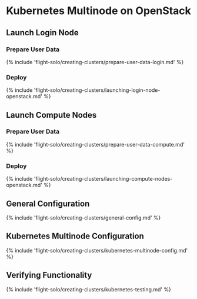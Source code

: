 # Kubernetes Multinode on OpenStack

## Launch Login Node

### Prepare User Data

{% include 'flight-solo/creating-clusters/prepare-user-data-login.md' %}

### Deploy

{% include 'flight-solo/creating-clusters/launching-login-node-openstack.md' %}

## Launch Compute Nodes

### Prepare User Data

{% include 'flight-solo/creating-clusters/prepare-user-data-compute.md' %}

### Deploy

{% include 'flight-solo/creating-clusters/launching-compute-nodes-openstack.md' %}

## General Configuration

{% include 'flight-solo/creating-clusters/general-config.md' %}

## Kubernetes Multinode Configuration

{% include 'flight-solo/creating-clusters/kubernetes-multinode-config.md' %}

## Verifying Functionality

{% include 'flight-solo/creating-clusters/kubernetes-testing.md' %}
